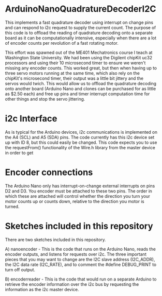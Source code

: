 # ArduinoNanoQuadratureDecoderI2C
This implements a fast quadrature decoder using interrupt on change pins and can respond to i2c request to supply the current count. The purpose of this code is to offload the reading of quadrature decoding onto a separate board as it can be computationally intensive, especially when there are a lot of encoder counts per revolution of a fast rotating motor.

This effort was spawned out of the ME401 Mechatronics course I teach at Washington State University. We had been using the Digilent chipKit uc32 processors and using their 10 microsecond timer to ensure we weren't missing any encoder counts. This worked great, but then when having up to three servo motors running at the same time, which also rely on the chipKit's microsecond timer, their output was a little bit jittery and the servos would twich. This would allow us to offload the quadrature decoding onto another board (Arduino Nano and clones can be purchased for as little as $2.50 each) and free up pins and timer interrupt computation time for other things and stop the servo jittering.

# i2c Interface
As is typical for the Arduino devices, i2c communications is implemented on the A4 (SCL) and A5 (SDA) pins. The code currently has this i2c device set up with ID 8, but this could easily be changed. This code expects you to use the requestFrom() functionality of the Wire.h library from the master device in order to get

# Encoder connections
The Arduino Nano only has interrupt-on-change external interrupts on pins D2 and D3. You encoder must be attached to these two pins. The order in which these are attached will control whether the direction you turn your motor counts up or counts down, relative to the direction you motor is turned.

# Sketches included in this repository
There are two sketches included in this repository.

A) nanoencoder - This is the code that runs on the Arduino Nano, reads the encoder outputs, and listens for requests over i2c. The three important pieces that you may want to change are the I2C slave address (I2C_ADDR), the I2C data rate (I2C_RATE), and to comment the #define DEBUG_PRINT to turn off output.

B) encoderreader - This is the code that would run on a separate Arduino to retrieve the encoder information over the i2c bus by requesting the information as the i2c master device.


